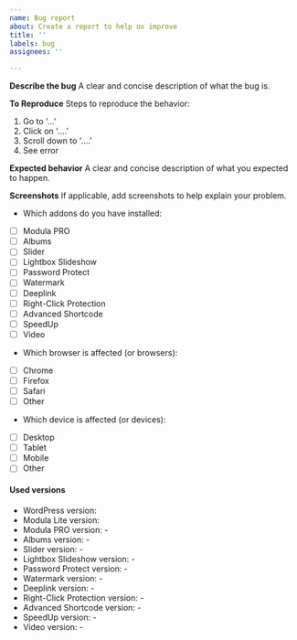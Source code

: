 ```yaml
---
name: Bug report
about: Create a report to help us improve
title: ''
labels: bug
assignees: ''

---
```


**Describe the bug**
A clear and concise description of what the bug is.

**To Reproduce**
Steps to reproduce the behavior:
1. Go to '...'
2. Click on '....'
3. Scroll down to '....'
4. See error

**Expected behavior**
A clear and concise description of what you expected to happen.

**Screenshots**
If applicable, add screenshots to help explain your problem.

<!-- You can check these boxes once you've created the issue. -->
* Which addons do you have installed: 
- [ ] Modula PRO
- [ ] Albums
- [ ] Slider
- [ ] Lightbox Slideshow
- [ ] Password Protect
- [ ] Watermark
- [ ] Deeplink
- [ ] Right-Click Protection
- [ ] Advanced Shortcode
- [ ] SpeedUp
- [ ] Video

<!-- You can check these boxes once you've created the issue. -->
* Which browser is affected (or browsers): 
- [ ] Chrome
- [ ] Firefox
- [ ] Safari
- [ ] Other <!-- please specify -->

<!-- You can check these boxes once you've created the issue. -->
* Which device is affected (or devices): 
- [ ] Desktop
- [ ] Tablet
- [ ] Mobile
- [ ] Other <!-- please specify -->

#### Used versions
* WordPress version: 
* Modula Lite version: 
* Modula PRO version: -
* Albums version: -
* Slider version: -
* Lightbox Slideshow version: -
* Password Protect version: -
* Watermark version: -
* Deeplink version: -
* Right-Click Protection version: -
* Advanced Shortcode version: -
* SpeedUp version: -
* Video version: -
